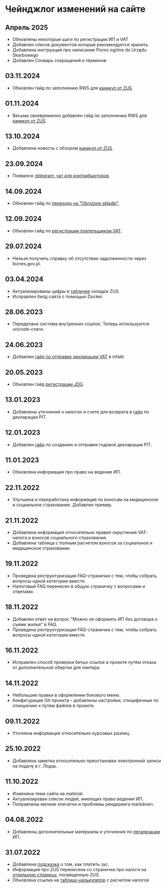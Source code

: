 # Чейнджлог изменений на сайте

## Апрель 2025

- Обновлены некоторые шаги по регистрации ИП и VAT
- Добавлен список документов которые рекомендуется хранить
- Добавлена инструкция про написание Pismo ogólne do Urzędu Skarbowego
- Добавлен Словарь сокращений и терминов

## 03.11.2024

- Обновлен гайд по заполнению RWS для [каникул от ZUS](zus_vacation.md#kak-podat-zaiavku-na-zus-kanikuly).

## 01.11.2024

- Весьма своевременно добавлен гайд по заполнению RWS для [каникул от ZUS](zus_vacation.md#kak-podat-zaiavku-na-zus-kanikuly).

## 13.10.2024

- Добавлена новость с обзором [каникул от ZUS](zus_vacation.md).

## 23.09.2024

- Появился [:telegram: чат для контрибьюторов](https://t.me/+WK5ppqgHxXA3MjAy).

## 14.09.2024

- Обновлен гайд по [переходу на "Obniżone składki"](zus_obnizone_skladki.md).

## 12.09.2024

- Обновлен гайд по [регистрации плательщиком VAT](registration_vat.md).

## 29.07.2024

- Нельзя получить справку об отсутствии задолженности через biznes.gov.pl.

## 03.04.2024

- Актуализированы цифры в [табличке](zus.md#tablitsa-rascheta-vznosov-zus) складок ZUS.
- Исправлен билд сайта с помощью Docker.

## 28.06.2023

- Переделана система внутренних ссылок. Теперь используются unicode-слаги.

## 24.06.2023

- Добавлен [гайд по отправке декларации VAT](infakt_routine.md#otpravka-deklaratsii-vat-jpk-v7m) в infakt.

## 20.05.2023

- Обновлен гайд [регистрации JDG](registration_jdg.md#registratsiia-ip-na-portale-biznes-gov-pl).

## 13.01.2023

- Добавлены уточнения о налогах и счете для возврата в [гайд](declarations.md#pit-godovaia-deklaratsiia) по декларации PIT.

## 12.01.2023

- Добавлен [гайд](declarations.md#pit-godovaia-deklaratsiia) по созданию и отправке годовой декларации PIT.

## 11.01.2023

- Обновлена информация про право на ведение ИП.

## 22.11.2022

- Улучшена и переработана информация по взносам на медицинское и социальное страхование. Добавлен пример.

## 21.11.2022

- Добавлена информация относительно правил округления VAT-налога и взносов социального страхования.
- Добавлена таблица с полным расчетом взносов за социальное и медицинское страхование.

## 19.11.2022

- Проведена реструктуризация FAQ-странички с тем, чтобы собрать вопросы одной категории вместе.
- Налоговый FAQ перенесен в общую страничку с вопросами и ответами.

## 18.11.2022

- Добавлен ответ на вопрос "Можно ли оформить ИП без договора о съеме жилья" в FAQ.
- Проведена реструктуризация FAQ-странички с тем, чтобы собрать вопросы одной категории вместе.

## 16.11.2022

- Исправлен способ проверки битых ссылок в проекте путём отказа от дополнительной обертки для линтера.

## 14.11.2022

- Небольшие правки в оформлении бокового меню.
- Конфигурация Git-проекта – добавлены настройки, специфичные по отношению к путям файлов в проекте.

## 09.11.2022

- Уточнена информация относительно курсовых разниц.

## 25.10.2022

- Добавлена заметка относительно приостановки электронной записи на подачу в г. Лодзь.

## 11.10.2022

- Изменена тема сайта на material.
- Актуализирован список людей, имеющих право ведения ИП.
- Поправлены мелкие опечатки и проблемы рендеринга markdown.

## 04.08.2022

- Добавлены дополнительные материалы и уточнения по [легализации](legalization.md) ИП.

## 31.07.2022

- Добавлена [подсказка](zus.md#kak-platit-zus) о том, как платить зус.
- Информация про ZUS перенесена со странички про налоги на [отдельную страницу](zus.md), посвященную ZUS.
- Обновлена ссылка на [таблицу-калькулятор](taxes.md#nalogovye-kalkuliatory) с расчетом налогов

